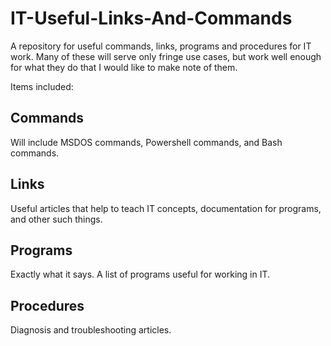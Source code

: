 # IT-Useful-Links-And-Commands
A repository for useful commands, links, programs and procedures for IT work.
Many of these will serve only fringe use cases, but work well enough for what they do that I would like to make note of them. 

Items included:

## Commands

Will include MSDOS commands, Powershell commands, and Bash commands.

## Links

Useful articles that help to teach IT concepts, documentation for programs, and other such things.

## Programs

Exactly what it says. A list of programs useful for working in IT.

## Procedures

Diagnosis and troubleshooting articles.
